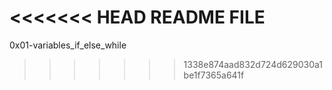 <<<<<<< HEAD
 README FILE
=======
0x01-variables_if_else_while
>>>>>>> 1338e874aad832d724d629030a1be1f7365a641f
